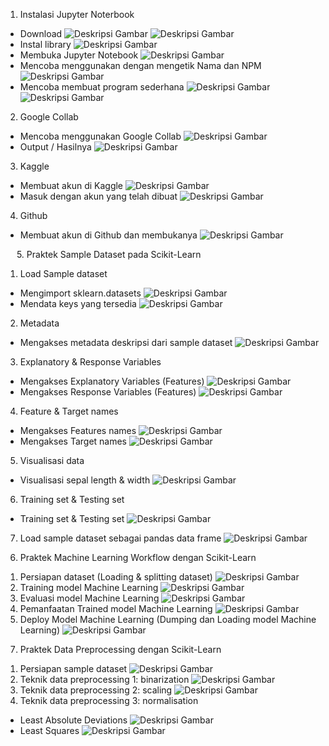 1.	Instalasi Jupyter Noterbook
-	Download 
 ![Deskripsi Gambar](images/gambar_tugas1/Picture1.png)
 ![Deskripsi Gambar](images/gambar_tugas1/Picture2.png) 
-	Instal library
 ![Deskripsi Gambar](images/gambar_tugas1/Picture3.png) 
-	Membuka Jupyter Notebook
 ![Deskripsi Gambar](images/gambar_tugas1/Picture4.png) 
-	Mencoba menggunakan dengan mengetik Nama dan NPM 
 ![Deskripsi Gambar](images/gambar_tugas1/Picture5.png) 
-	Mencoba membuat program sederhana 
 ![Deskripsi Gambar](images/gambar_tugas1/Picture6.png) 
 ![Deskripsi Gambar](images/gambar_tugas1/Picture7.png) 
 
2.	Google Collab 
-	Mencoba menggunakan Google Collab
 ![Deskripsi Gambar](images/gambar_tugas1/Picture8.png) 
-	Output / Hasilnya 
 ![Deskripsi Gambar](images/gambar_tugas1/Picture9.png) 
3.	Kaggle 
-	Membuat akun di Kaggle 
 ![Deskripsi Gambar](images/gambar_tugas1/Picture10.png) 
-	Masuk dengan akun yang telah dibuat
 ![Deskripsi Gambar](images/gambar_tugas1/Picture11.png) 
4.	Github 
-	Membuat akun di Github dan membukanya 
 ![Deskripsi Gambar](images/gambar_tugas1/Picture12.png) 


 
5.	Praktek Sample Dataset pada Scikit-Learn
1)	Load Sample dataset 
-	Mengimport sklearn.datasets
 ![Deskripsi Gambar](images/gambar_tugas1/Picture13.png) 
-	Mendata keys yang tersedia 
 ![Deskripsi Gambar](images/gambar_tugas1/Picture14.png) 
2)	Metadata
-	Mengakses metadata deskripsi dari sample dataset 
 ![Deskripsi Gambar](images/gambar_tugas1/Picture15.png) 
3)	Explanatory & Response Variables
-	Mengakses Explanatory Variables (Features)
 ![Deskripsi Gambar](images/gambar_tugas1/Picture16.png) 
-	Mengakses Response Variables (Features)
 ![Deskripsi Gambar](images/gambar_tugas1/Picture17.png) 
4)	Feature & Target names 
-	Mengakses Features names 
 ![Deskripsi Gambar](images/gambar_tugas1/Picture18.png) 
-	Mengakses Target names 
 ![Deskripsi Gambar](images/gambar_tugas1/Picture19.png) 
5)	Visualisasi data
-	Visualisasi sepal length & width 
 ![Deskripsi Gambar](images/gambar_tugas1/Picture20.png) 
6)	Training set & Testing set 
-	Training set & Testing set
 ![Deskripsi Gambar](images/gambar_tugas1/Picture21.png) 
7)	Load sample dataset sebagai pandas data frame 
 ![Deskripsi Gambar](images/gambar_tugas1/Picture22.png) 
6.	Praktek Machine Learning Workflow dengan Scikit-Learn
1)	Persiapan dataset (Loading & splitting dataset)
 ![Deskripsi Gambar](images/gambar_tugas1/Picture23.png) 
2)	Training model Machine Learning 
 ![Deskripsi Gambar](images/gambar_tugas1/Picture24.png) 
3)	Evaluasi model Machine Learning
 ![Deskripsi Gambar](images/gambar_tugas1/Picture25.png) 
4)	Pemanfaatan Trained model Machine Learning 
 ![Deskripsi Gambar](images/gambar_tugas1/Picture26.png) 
5)	Deploy Model Machine Learning (Dumping dan Loading model Machine Learning)
 ![Deskripsi Gambar](images/gambar_tugas1/Picture27.png) 
 
7.	Praktek Data Preprocessing dengan Scikit-Learn
1)	Persiapan sample dataset
 ![Deskripsi Gambar](images/gambar_tugas1/Picture28.png) 
2)	Teknik data preprocessing 1: binarization
 ![Deskripsi Gambar](images/gambar_tugas1/Picture29.png) 
3)	Teknik data preprocessing 2: scaling
 ![Deskripsi Gambar](images/gambar_tugas1/Picture30.png) 
4)	Teknik data preprocessing 3: normalisation
-	Least Absolute Deviations
 ![Deskripsi Gambar](images/gambar_tugas1/Picture31.png) 
-	Least Squares
 ![Deskripsi Gambar](images/gambar_tugas1/Picture32.png) 

